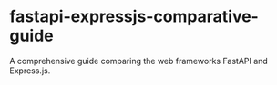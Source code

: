 # fastapi-expressjs-comparative-guide
A comprehensive guide comparing the web frameworks FastAPI and Express.js.
